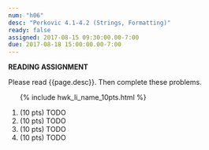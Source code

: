 ```yaml
---
num: "h06"
desc: "Perkovic 4.1-4.2 (Strings, Formatting)"
ready: false
assigned: 2017-08-15 09:30:00.00-7:00
due: 2017-08-18 15:00:00.00-7:00
---
```


<b>READING ASSIGNMENT</b>

Please read {{page.desc}}.  Then complete these problems.

<ol>

{% include hwk_li_name_10pts.html %}

<li> (10 pts) TODO </li>

<li> (10 pts) TODO
<div class="pagebreak">
</div>
</li>

<li> (10 pts) TODO </li>

<li> (10 pts) TODO </li>

</ol>

